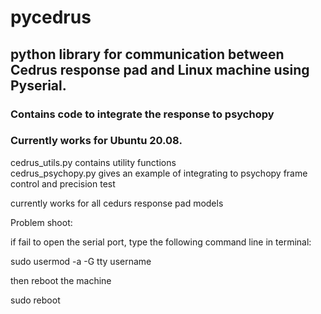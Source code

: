 
# pycedrus

## python library for communication between Cedrus response pad and Linux machine using Pyserial. 
### Contains code to integrate the response to psychopy
### Currently works for Ubuntu 20.08. 

cedrus_utils.py contains utility functions  
cedrus_psychopy.py gives an example of integrating to psychopy frame control and precision test  

currently works for all cedurs response pad models  

Problem shoot:

if fail to open the serial port, type the following command line in terminal:

sudo usermod -a -G tty username

then reboot the machine

sudo reboot






